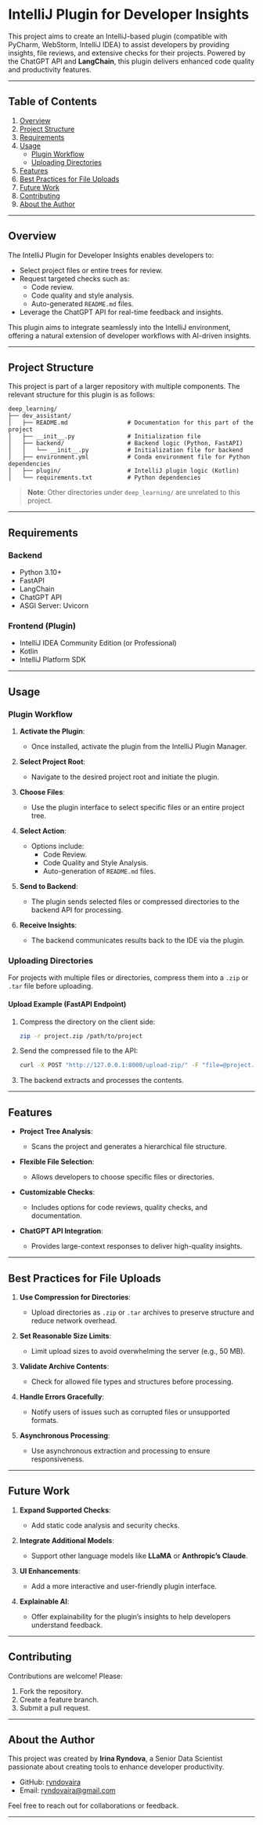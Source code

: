 
# IntelliJ Plugin for Developer Insights

This project aims to create an IntelliJ-based plugin (compatible with PyCharm, WebStorm, IntelliJ IDEA) to assist developers by providing insights, file reviews, and extensive checks for their projects. Powered by the ChatGPT API and **LangChain**, this plugin delivers enhanced code quality and productivity features.

---

## Table of Contents

1. [Overview](#overview)
2. [Project Structure](#project-structure)
3. [Requirements](#requirements)
4. [Usage](#usage)
   - [Plugin Workflow](#plugin-workflow)
   - [Uploading Directories](#uploading-directories)
5. [Features](#features)
6. [Best Practices for File Uploads](#best-practices-for-file-uploads)
7. [Future Work](#future-work)
8. [Contributing](#contributing)
9. [About the Author](#about-the-author)

---

## Overview

The IntelliJ Plugin for Developer Insights enables developers to:
- Select project files or entire trees for review.
- Request targeted checks such as:
  - Code review.
  - Code quality and style analysis.
  - Auto-generated `README.md` files.
- Leverage the ChatGPT API for real-time feedback and insights.

This plugin aims to integrate seamlessly into the IntelliJ environment, offering a natural extension of developer workflows with AI-driven insights.

---

## Project Structure

This project is part of a larger repository with multiple components. The relevant structure for this plugin is as follows:

```
deep_learning/
├── dev_assistant/
│   ├── README.md                 # Documentation for this part of the project
│   ├── __init__.py               # Initialization file
│   ├── backend/                  # Backend logic (Python, FastAPI)
│   │   └── __init__.py           # Initialization file for backend
│   ├── environment.yml           # Conda environment file for Python dependencies
│   ├── plugin/                   # IntelliJ plugin logic (Kotlin)
│   └── requirements.txt          # Python dependencies
```

> **Note**: Other directories under `deep_learning/` are unrelated to this project.

---

## Requirements

### Backend
- Python 3.10+
- FastAPI
- LangChain
- ChatGPT API
- ASGI Server: Uvicorn

### Frontend (Plugin)
- IntelliJ IDEA Community Edition (or Professional)
- Kotlin
- IntelliJ Platform SDK

---

## Usage

### Plugin Workflow

1. **Activate the Plugin**:
   - Once installed, activate the plugin from the IntelliJ Plugin Manager.

2. **Select Project Root**:
   - Navigate to the desired project root and initiate the plugin.

3. **Choose Files**:
   - Use the plugin interface to select specific files or an entire project tree.

4. **Select Action**:
   - Options include:
     - Code Review.
     - Code Quality and Style Analysis.
     - Auto-generation of `README.md` files.

5. **Send to Backend**:
   - The plugin sends selected files or compressed directories to the backend API for processing.

6. **Receive Insights**:
   - The backend communicates results back to the IDE via the plugin.

### Uploading Directories

For projects with multiple files or directories, compress them into a `.zip` or `.tar` file before uploading.

#### Upload Example (FastAPI Endpoint)
1. Compress the directory on the client side:
   ```bash
   zip -r project.zip /path/to/project
   ```

2. Send the compressed file to the API:
   ```bash
   curl -X POST "http://127.0.0.1:8000/upload-zip/" -F "file=@project.zip"
   ```

3. The backend extracts and processes the contents.

---

## Features

- **Project Tree Analysis**:
  - Scans the project and generates a hierarchical file structure.

- **Flexible File Selection**:
  - Allows developers to choose specific files or directories.

- **Customizable Checks**:
  - Includes options for code reviews, quality checks, and documentation.

- **ChatGPT API Integration**:
  - Provides large-context responses to deliver high-quality insights.

---

## Best Practices for File Uploads

1. **Use Compression for Directories**:
   - Upload directories as `.zip` or `.tar` archives to preserve structure and reduce network overhead.

2. **Set Reasonable Size Limits**:
   - Limit upload sizes to avoid overwhelming the server (e.g., 50 MB).

3. **Validate Archive Contents**:
   - Check for allowed file types and structures before processing.

4. **Handle Errors Gracefully**:
   - Notify users of issues such as corrupted files or unsupported formats.

5. **Asynchronous Processing**:
   - Use asynchronous extraction and processing to ensure responsiveness.

---

## Future Work

1. **Expand Supported Checks**:
   - Add static code analysis and security checks.

2. **Integrate Additional Models**:
   - Support other language models like **LLaMA** or **Anthropic’s Claude**.

3. **UI Enhancements**:
   - Add a more interactive and user-friendly plugin interface.

4. **Explainable AI**:
   - Offer explainability for the plugin’s insights to help developers understand feedback.

---

## Contributing

Contributions are welcome! Please:
1. Fork the repository.
2. Create a feature branch.
3. Submit a pull request.

---

## About the Author

This project was created by **Irina Ryndova**, a Senior Data Scientist passionate about creating tools to enhance developer productivity.

- GitHub: [ryndovaira](https://github.com/ryndovaira)
- Email: [ryndovaira@gmail.com](mailto:ryndovaira@gmail.com)

Feel free to reach out for collaborations or feedback.

---
